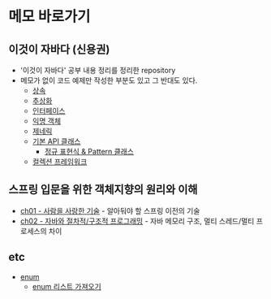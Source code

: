
# 메모 바로가기
## 이것이 자바다 (신용권)
- '이것이 자바다' 공부 내용 정리를 정리한 repository
- 메모가 없이 코드 예제만 작성한 부분도 있고 그 반대도 있다.
    - [상속](https://github.com/soongjamm/this-is-the-java/blob/master/src/inheritance)
    - [추상화](https://github.com/soongjamm/this-is-the-java/blob/master/src/inheritance/abstraction)
    - [인터페이스](https://github.com/soongjamm/this-is-the-java/blob/master/src/Interface)
    - [익명 객체](https://github.com/soongjamm/this-is-the-java/blob/master/src/nestedClassAndInterface)
    - [제네릭](https://github.com/soongjamm/this-is-the-java/blob/master/src/generic)
    - [기본 API 클래스](https://github.com/soongjamm/this-is-the-java/blob/master/src/javaAPI)
        - [정규 표현식 & Pattern 클래스](https://github.com/soongjamm/this-is-the-java/blob/master/src/javaAPI/RegExp)
    - [컬렉션 프레임워크](https://github.com/soongjamm/this-is-the-java/blob/master/src/collection)
    
## 스프링 입문을 위한 객체지향의 원리와 이해
   - [ch01 - 사람을 사랑한 기술](https://github.com/soongjamm/java-study/tree/master/src/oop/principlesAndUnderstanding/ch01) - 알아둬야 할 스프링 이전의 기술
   - [ch02 - 자바와 절차적/구조적 프로그래밍](https://github.com/soongjamm/java-study/tree/master/src/oop/principlesAndUnderstanding/ch02) - 자바 메모리 구조, 멀티 스레드/멀티 프로세스의 차이
       
## etc
- [enum](https://github.com/soongjamm/this-is-the-java/blob/master/src/enums)
    - [enum 리스트 가져오기](https://github.com/soongjamm/this-is-the-java/blob/master/src/enums/enumExample)
        
